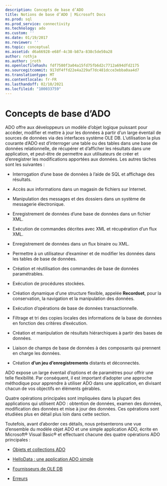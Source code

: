 ```yaml
---
description: Concepts de base d’ADO
title: Notions de base d’ADO | Microsoft Docs
ms.prod: sql
ms.prod_service: connectivity
ms.technology: ado
ms.custom: ''
ms.date: 01/19/2017
ms.reviewer: ''
ms.topic: conceptual
ms.assetid: d6a66928-e68f-4c38-b87a-838c5de50a28
author: rothja
ms.author: jroth
ms.openlocfilehash: fdf7580f3a04a15fd75fb6d2c7712a694dfd2175
ms.sourcegitcommit: 917df4ffd22e4a229af7dc481dcce3ebba0aa4d7
ms.translationtype: MT
ms.contentlocale: fr-FR
ms.lasthandoff: 02/10/2021
ms.locfileid: "100033759"
---
```

# <a name="ado-fundamentals"></a>Concepts de base d’ADO
ADO offre aux développeurs un modèle d’objet logique puissant pour accéder, modifier et mettre à jour les données à partir d’un large éventail de sources de données via des interfaces système OLE DB. L’utilisation la plus courante d’ADO est d’interroger une table ou des tables dans une base de données relationnelle, de récupérer et d’afficher les résultats dans une application, et peut-être de permettre aux utilisateurs de créer et d’enregistrer les modifications apportées aux données. Les autres tâches sont les suivantes :  
  
-   Interrogation d’une base de données à l’aide de SQL et affichage des résultats.  
  
-   Accès aux informations dans un magasin de fichiers sur Internet.  
  
-   Manipulation des messages et des dossiers dans un système de messagerie électronique.  
  
-   Enregistrement de données d’une base de données dans un fichier XML.  
  
-   Exécution de commandes décrites avec XML et récupération d’un flux XML.  
  
-   Enregistrement de données dans un flux binaire ou XML.  
  
-   Permettre à un utilisateur d’examiner et de modifier les données dans les tables de base de données.  
  
-   Création et réutilisation des commandes de base de données paramétrables.  
  
-   Exécution de procédures stockées.  
  
-   Création dynamique d’une structure flexible, appelée **Recordset**, pour la conservation, la navigation et la manipulation des données.  
  
-   Exécution d’opérations de base de données transactionnelle.  
  
-   Filtrage et tri des copies locales des informations de la base de données en fonction des critères d’exécution.  
  
-   Création et manipulation de résultats hiérarchiques à partir des bases de données.  
  
-   Liaison de champs de base de données à des composants qui prennent en charge les données.  
  
-   Création **d’un jeu d’enregistrements** distants et déconnectés.  
  
 ADO expose un large éventail d’options et de paramètres pour offrir une telle flexibilité. Par conséquent, il est important d’adopter une approche méthodique pour apprendre à utiliser ADO dans une application, en divisant chacun de vos objectifs en éléments gérables.  
  
 Quatre opérations principales sont impliquées dans la plupart des applications qui utilisent ADO : obtention de données, examen des données, modification des données et mise à jour des données. Ces opérations sont étudiées plus en détail plus loin dans cette section.  
  
 Toutefois, avant d’aborder ces détails, nous présenterons une vue d’ensemble du modèle objet ADO et une simple application ADO, écrite en Microsoft® Visual Basic® et effectuant chacune des quatre opérations ADO principales :  
  
-   [Objets et collections ADO](./ado-objects-and-collections.md)  
  
-   [HelloData : une application ADO simple](./hellodata-a-simple-ado-application.md)  
  
-   [Fournisseurs de OLE DB](./ole-db-providers-ado.md)  
  
-   [Erreurs](./errors-ado.md)